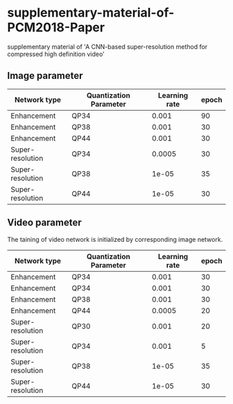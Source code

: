 # supplementary-material-of-PCM2018-Paper
supplementary material of 'A CNN-based super-resolution method for compressed high definition video'

## Image parameter

|Network type|Quantization Parameter|Learning rate|epoch|
|-|-|-|-|
|Enhancement|QP34|0.001|90|
|Enhancement|QP38|0.001|30|
|Enhancement|QP44|0.001|30|
|Super-resolution|QP34|0.0005|30|
|Super-resolution|QP38|1e-05|35|
|Super-resolution|QP44|1e-05|30|

## Video parameter

The taining of video network is initialized by corresponding image network.

|Network type|Quantization Parameter|Learning rate|epoch|
|-|-|-|-|
|Enhancement|QP34|0.001|30|
|Enhancement|QP34|0.001|30|
|Enhancement|QP38|0.001|30|
|Enhancement|QP44|0.0005|20|
|Super-resolution|QP30|0.001|20|
|Super-resolution|QP34|0.001|5|
|Super-resolution|QP38|1e-05|35|
|Super-resolution|QP44|1e-05|30|
